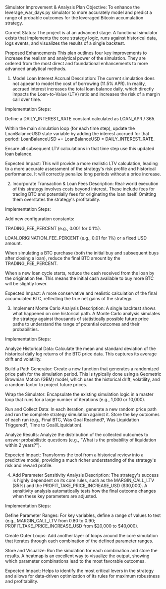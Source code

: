 Simulator Improvement & Analysis Plan
Objective: To enhance the leverage_war_days.py simulator to more accurately model and predict a range of probable outcomes for the leveraged Bitcoin accumulation strategy.

Current Status: The project is at an advanced stage. A functional simulator exists that implements the core strategy logic, runs against historical data, logs events, and visualizes the results of a single backtest.

Proposed Enhancements
This plan outlines four key improvements to increase the realism and analytical power of the simulation. They are ordered from the most direct and foundational enhancements to more advanced analytical methods.

1. Model Loan Interest Accrual
Description: The current simulation does not appear to model the cost of borrowing (11.5% APR). In reality, accrued interest increases the total loan balance daily, which directly impacts the Loan-to-Value (LTV) ratio and increases the risk of a margin call over time.

Implementation Steps:

Define a DAILY_INTEREST_RATE constant calculated as LOAN_APR / 365.

Within the main simulation loop (for each time step), update the LoanBalanceUSD state variable by adding the interest accrued for that period: LoanBalanceUSD += LoanBalanceUSD * DAILY_INTEREST_RATE.

Ensure all subsequent LTV calculations in that time step use this updated loan balance.

Expected Impact: This will provide a more realistic LTV calculation, leading to a more accurate assessment of the strategy's risk profile and historical performance. It will correctly penalize long periods without a price increase.

2. Incorporate Transaction & Loan Fees
Description: Real-world execution of this strategy involves costs beyond interest. These include fees for trading BTC and potentially fees for originating the loan itself. Omitting them overstates the strategy's profitability.

Implementation Steps:

Add new configuration constants:

TRADING_FEE_PERCENT (e.g., 0.001 for 0.1%).

LOAN_ORIGINATION_FEE_PERCENT (e.g., 0.01 for 1%) or a fixed USD amount.

When simulating a BTC purchase (both the initial buy and subsequent buys after closing a loan), reduce the final BTC amount by the TRADING_FEE_PERCENT.

When a new loan cycle starts, reduce the cash received from the loan by the origination fee. This means the initial cash available to buy more BTC will be slightly lower.

Expected Impact: A more conservative and realistic calculation of the final accumulated BTC, reflecting the true net gains of the strategy.

3. Implement Monte Carlo Analysis
Description: A single backtest shows what happened on one historical path. A Monte Carlo analysis simulates the strategy against thousands of statistically possible future price paths to understand the range of potential outcomes and their probabilities.

Implementation Steps:

Analyze Historical Data: Calculate the mean and standard deviation of the historical daily log returns of the BTC price data. This captures its average drift and volatility.

Build a Path Generator: Create a new function that generates a randomized price path for the simulation period. This is typically done using a Geometric Brownian Motion (GBM) model, which uses the historical drift, volatility, and a random factor to project future prices.

Wrap the Simulator: Encapsulate the existing simulation logic in a master loop that runs for a large number of iterations (e.g., 1,000 or 10,000).

Run and Collect Data: In each iteration, generate a new random price path and run the complete strategy simulation against it. Store the key outcomes of each run (e.g., Final BTC, Was Goal Reached?, Was Liquidation Triggered?, Time to Goal/Liquidation).

Analyze Results: Analyze the distribution of the collected outcomes to answer probabilistic questions (e.g., "What is the probability of liquidation within 2 years?").

Expected Impact: Transforms the tool from a historical review into a predictive model, providing a much richer understanding of the strategy's risk and reward profile.

4. Add Parameter Sensitivity Analysis
Description: The strategy's success is highly dependent on its core rules, such as the MARGIN_CALL_LTV (85%) and the PROFIT_TAKE_PRICE_INCREASE_USD ($30,000). A sensitivity analysis automatically tests how the final outcome changes when these key parameters are adjusted.

Implementation Steps:

Define Parameter Ranges: For key variables, define a range of values to test (e.g., MARGIN_CALL_LTV from 0.80 to 0.90; PROFIT_TAKE_PRICE_INCREASE_USD from $20,000 to $40,000).

Create Outer Loops: Add another layer of loops around the core simulation that iterates through each combination of the defined parameter ranges.

Store and Visualize: Run the simulation for each combination and store the results. A heatmap is an excellent way to visualize the output, showing which parameter combinations lead to the most favorable outcomes.

Expected Impact: Helps to identify the most critical levers in the strategy and allows for data-driven optimization of its rules for maximum robustness and profitability.